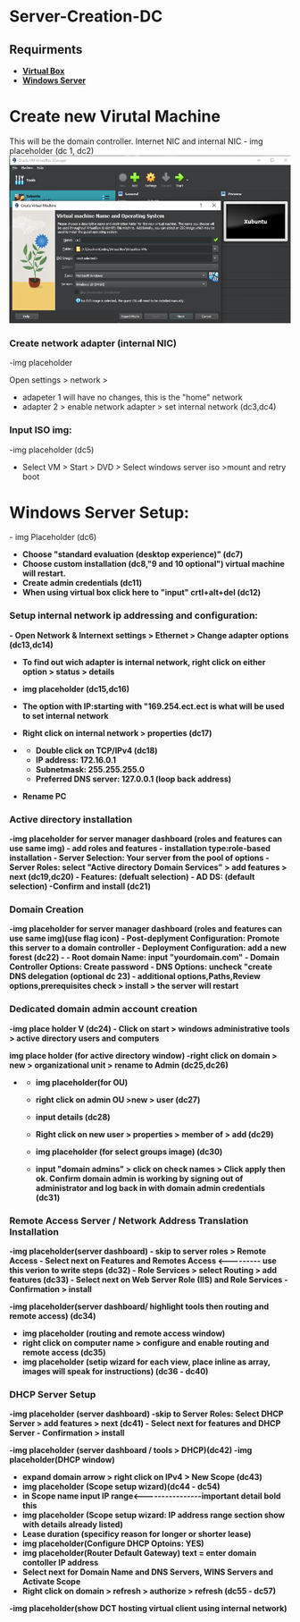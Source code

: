 # Server-Creation-DC

<!---video tut placeholder--->

<h2>Requirments</h2>
<!---input download instructions--->

-  <b><a href="https://www.virtualbox.org/wiki/Downloads">Virtual Box</a></b>
-  <b><a href="https://www.microsoft.com/en-us/evalcenter/download-windows-server-2019">Windows Server</a></b>

<h1>Create new Virutal Machine</h1>
This will be the domain controller. Internet NIC and internal NIC
- img placeholder                                                                                                           (dc 1, dc2)


<img src="https://github.com/narvee09/IT-images/blob/main/DC1.JPG?raw=true" width=600 height=300>
<h3>Create network adapter (internal NIC)</h3>
-img placeholder 

Open settings > network > 
  - adapeter 1 will have no changes, this is the "home" network
  - adapter 2 > enable network adapter > set internal network                                                             (dc3,dc4)

<h3>Input ISO img:</h3>
-img placeholder                                                                                                     (dc5)

- Select VM > Start > DVD > Select windows server iso >mount and retry boot


<h1>Windows Server Setup:</h1>
  - img Placeholder                                                                                                       (dc6)

  - <b>Choose "standard evaluation (desktop experience)"                                                                  (dc7)
  - <b>Choose custom installation</b>                                                                                (dc8,"9 and 10 optional")  virtual machine will restart.
  - <b>Create admin credentials</b>                                                                                       (dc11)
  - <b> When using virtual box click here to "input" crtl+alt+del </b>                                                  (dc12)

<h3>Setup internal network ip addressing and configuration:</h3>
 - <b>Open Network & Internext settings > Ethernet > Change adapter options</b>                                        (dc13,dc14)

- To find out wich adapter is internal network, right click on either option > status > details
- img placeholder                                                                                                      (dc15,dc16)
- The option with IP:starting with "169.254.ect.ect is what will be used to set internal network
- Right click on internal network > properties                                                                        (dc17)
-   - Double click on TCP/IPv4                                                                                        (dc18)
    - IP address: 172.16.0.1
    - Subnetmask: 255.255.255.0
    - Preferred DNS server: 127.0.0.1 (loop back address)
 
- Rename PC


<h3>Active directory installation</h3>
-img placeholder for server manager dashboard                                                                     (roles and features can use same img)
- add roles and features
    -  installation type:role-based installation
    -  Server Selection: Your server from the pool of options
    -  Server Roles: select "Active directory Domain Services" > add features > next                              (dc19,dc20)
    - Features: (defualt selection) 
    - AD DS: (default selection)
    -Confirm and install                                                                                           (dc21)

<h3>Domain Creation</h3>
-img placeholder for server manager dashboard                                                                     (roles and features can use same img)(use flag icon)
-  Post-deplyment Configuration: Promote this server to a domain  controller
-  Deployment Configuration: add a new forest                                                                       (dc22)
-  -  Root domain Name: input "yourdomain.com"
-  Domain Controller Options: Create password
-  DNS Options: uncheck "create DNS delegation                                                                    (optional dc 23)
-  additional options,Paths,Review options,prerequisites check > install > the server will restart

<h3>Dedicated domain admin account creation</h3>
-img place holder V                                                                                                  (dc24)
- Click on start > windows administrative tools > active directory users and computers 

img place holder                                                                                                   (for active directory window)
-right click on domain > new > organizational unit > rename to Admin                                                (dc25,dc26)
-  -  img placeholder(for OU)
   -  right click on admin OU >new > user                                                                          (dc27)
   -  input details                                                                                                (dc28)
 
   -  Right click on new user > properties > member of > add                                                       (dc29)
   -  img placeholder (for select groups image)                                                                    (dc30)
   -  input "domain admins" > click on check names > Click apply then ok.
Confirm domain admin is working by signing out of administrator and log back in with domain admin credentials       (dc31)


<h3>Remote Access Server / Network Address Translation Installation</h3>
-img placeholder(server dashboard)
- skip to server roles > Remote Access
-   Select next on Features and Remotes Access <--------- use this verion to write steps                           (dc32)
-  Role Services > select Routing > add features                                                                  (dc33)
- Select next on Web Server Role (IIS) and Role Services
-  Confirmation > install

-img placeholder(server dashboard/ highlight tools then routing and remote access)                                 (dc34)
-  img placeholder (routing and remote access window)
-  right click on computer name > configure and enable routing and remote access                                  (dc35)
-  img placeholder (setip wizard for each view, place inline as array, images will speak for instructions)        (dc36 - dc40)
<!--[the option that is connected to the internet, find out proper name for this]--->

<h3>DHCP Server Setup</h3>
-img placeholder                                                                                                  (server dashboard)
-skip to Server Roles: Select DHCP Server > add features > next                                                    (dc41)
- Select next for features and DHCP Server
-  Confirmation > install

-img placeholder                                                                                                  (server dashboard / tools > DHCP)(dc42)
-img placeholder(DHCP window)
-  expand domain arrow > right click on IPv4 > New Scope                                                          (dc43)
-  img placeholder                                                                                                (Scope setup wizard)(dc44 - dc54)
-  in Scope name input IP range<----------------important detail bold this
-  img placeholder (Scope setup wizard: IP address range section show with details already listed)
-  Lease duration (specificy reason for longer or shorter lease)
-  img placeholder(Configure DHCP Optoins: YES)
-  img placeholder(Router Default Gateway) text = enter domain contoller IP address
-  Select next for Domain Name and DNS Servers, WINS Servers and Activate Scope
-  Right click on domain > refresh > authorize > refresh                                                           (dc55 - dc57)


-img placeholder(show DCT hosting virtual client using internal network)
